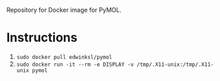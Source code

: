 Repository for Docker image for PyMOL.

# Instructions

1. `sudo docker pull edwinksl/pymol`
2. `sudo docker run -it --rm -e DISPLAY -v /tmp/.X11-unix:/tmp/.X11-unix pymol`
